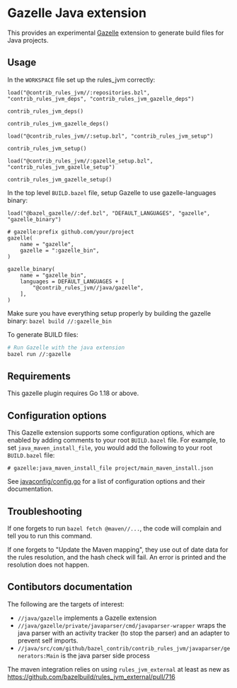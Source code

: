 # Gazelle Java extension

This provides an experimental [Gazelle][] extension to generate build files for
Java projects.

## Usage
In the `WORKSPACE` file set up the rules_jvm correctly:
```starlark
load("@contrib_rules_jvm//:repositories.bzl", "contrib_rules_jvm_deps", "contrib_rules_jvm_gazelle_deps")

contrib_rules_jvm_deps()

contrib_rules_jvm_gazelle_deps()

load("@contrib_rules_jvm//:setup.bzl", "contrib_rules_jvm_setup")

contrib_rules_jvm_setup()

load("@contrib_rules_jvm//:gazelle_setup.bzl", "contrib_rules_jvm_gazelle_setup")

contrib_rules_jvm_gazelle_setup()
```

In the top level `BUILD.bazel` file, setup Gazelle to use gazelle-languages binary:

```starlark
load("@bazel_gazelle//:def.bzl", "DEFAULT_LANGUAGES", "gazelle", "gazelle_binary")

# gazelle:prefix github.com/your/project
gazelle(
    name = "gazelle",
    gazelle = ":gazelle_bin",
)

gazelle_binary(
    name = "gazelle_bin",
    languages = DEFAULT_LANGUAGES + [
        "@contrib_rules_jvm//java/gazelle",
    ],
)
```

Make sure you have everything setup properly by building the gazelle binary:
`bazel build //:gazelle_bin`

To generate BUILD files:

```bash
# Run Gazelle with the java extension
bazel run //:gazelle
```

## Requirements

This gazelle plugin requires Go 1.18 or above.

## Configuration options

This Gazelle extension supports some configuration options, which are enabled by
adding comments to your root `BUILD.bazel` file. For example, to set
`java_maven_install_file`, you would add the following to your root
`BUILD.bazel` file:

```starlark
# gazelle:java_maven_install_file project/main_maven_install.json
```

See [javaconfig/config.go](javaconfig/config.go) for a list of configuration
options and their documentation.

## Troubleshooting

If one forgets to run `bazel fetch @maven//...`, the code will complain and tell
you to run this command.

If one forgets to "Update the Maven mapping", they use out of date data for the
rules resolution, and the hash check will fail. An error is printed and the
resolution does not happen.

## Contibutors documentation

The following are the targets of interest:

- `//java/gazelle` implements a Gazelle extension
- `//java/gazelle/private/javaparser/cmd/javaparser-wrapper` wraps the java
  parser with an activity tracker (to stop the parser) and an adapter to prevent
  self imports.
- `//java/src/com/github/bazel_contrib/contrib_rules_jvm/javaparser/generators:Main`
  is the java parser side process

The maven integration relies on using `rules_jvm_external` at least as new as
https://github.com/bazelbuild/rules_jvm_external/pull/716

[gazelle]: https://github.com/bazelbuild/bazel-gazelle
